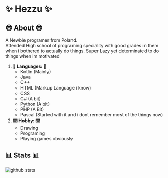 # ✨ Hezzu ✨
## 😎 About 😎
A Newbie programer from Poland.  
Attended High school of programing speciality with good grades in them when i bothered to actually do things.
Super Lazy yet determinated to do things when im motivated
1. **💬 Languages: 💬** 
    - Kotlin (Mainly)
    - Java
    - C++
    - HTML (Markup Language i know)
    - CSS
    - C# (A bit)
    - Python (A bit)
    - PHP (A Bit)
    - Pascal (Started with it and i dont remember most of the things now)
2. **⌨️ Hobby: ⌨️**  
    - Drawing
    - Programing
    - Playing games obviously

## 📊 Stats 📊
![github stats](https://github-readme-stats.vercel.app/api?username=Hezzu&show_icons=true&count_private=true&theme=dracula)
<!--
**Hezzu/Hezzu** is a ✨ _special_ ✨ repository because its `README.md` (this file) appears on your GitHub profile.

Here are some ideas to get you started:

- 🔭 I’m currently working on ...
- 🌱 I’m currently learning ...
- 👯 I’m looking to collaborate on ...
- 🤔 I’m looking for help with ...
- 💬 Ask me about ...
- 📫 How to reach me: ...
- 😄 Pronouns: ...
- ⚡ Fun fact: ...
-->
